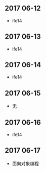## 2017 06-12
*  ife14

## 2017 06-13
*  ife14

## 2017 06-14
*  ife14

## 2017 06-15
*  无

## 2017 06-16
*  ife14

## 2017 06-17
* 面向对象编程

